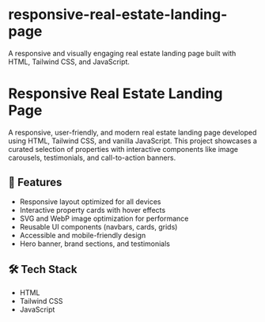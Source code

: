 # responsive-real-estate-landing-page
A responsive and visually engaging real estate landing page built with HTML, Tailwind CSS, and JavaScript.
# Responsive Real Estate Landing Page

A responsive, user-friendly, and modern real estate landing page developed using HTML, Tailwind CSS, and vanilla JavaScript. This project showcases a curated selection of properties with interactive components like image carousels, testimonials, and call-to-action banners.

## 🌟 Features

- Responsive layout optimized for all devices
- Interactive property cards with hover effects
- SVG and WebP image optimization for performance
- Reusable UI components (navbars, cards, grids)
- Accessible and mobile-friendly design
- Hero banner, brand sections, and testimonials

## 🛠️ Tech Stack

- HTML
- Tailwind CSS
- JavaScript

